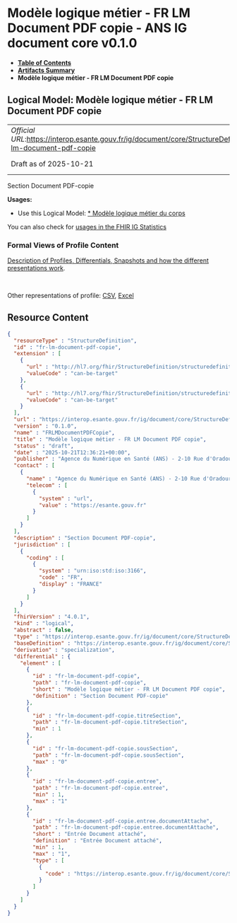 # Modèle logique métier - FR LM Document PDF copie - ANS IG document core v0.1.0

* [**Table of Contents**](toc.md)
* [**Artifacts Summary**](artifacts.md)
* **Modèle logique métier - FR LM Document PDF copie**

## Logical Model: Modèle logique métier - FR LM Document PDF copie 

| | |
| :--- | :--- |
| *Official URL*:https://interop.esante.gouv.fr/ig/document/core/StructureDefinition/fr-lm-document-pdf-copie | *Version*:0.1.0 |
| Draft as of 2025-10-21 | *Computable Name*:FRLMDocumentPDFCopie |

 
Section Document PDF-copie 

**Usages:**

* Use this Logical Model: [* Modèle logique métier du corps](StructureDefinition-fr-lm-corps-document.md)

You can also check for [usages in the FHIR IG Statistics](https://packages2.fhir.org/xig/ans.document.fr.core|current/StructureDefinition/fr-lm-document-pdf-copie)

### Formal Views of Profile Content

 [Description of Profiles, Differentials, Snapshots and how the different presentations work](http://build.fhir.org/ig/FHIR/ig-guidance/readingIgs.html#structure-definitions). 

 

Other representations of profile: [CSV](StructureDefinition-fr-lm-document-pdf-copie.csv), [Excel](StructureDefinition-fr-lm-document-pdf-copie.xlsx) 



## Resource Content

```json
{
  "resourceType" : "StructureDefinition",
  "id" : "fr-lm-document-pdf-copie",
  "extension" : [
    {
      "url" : "http://hl7.org/fhir/StructureDefinition/structuredefinition-type-characteristics",
      "valueCode" : "can-be-target"
    },
    {
      "url" : "http://hl7.org/fhir/StructureDefinition/structuredefinition-type-characteristics",
      "valueCode" : "can-be-target"
    }
  ],
  "url" : "https://interop.esante.gouv.fr/ig/document/core/StructureDefinition/fr-lm-document-pdf-copie",
  "version" : "0.1.0",
  "name" : "FRLMDocumentPDFCopie",
  "title" : "Modèle logique métier - FR LM Document PDF copie",
  "status" : "draft",
  "date" : "2025-10-21T12:36:21+00:00",
  "publisher" : "Agence du Numérique en Santé (ANS) - 2-10 Rue d'Oradour-sur-Glane, 75015 Paris",
  "contact" : [
    {
      "name" : "Agence du Numérique en Santé (ANS) - 2-10 Rue d'Oradour-sur-Glane, 75015 Paris",
      "telecom" : [
        {
          "system" : "url",
          "value" : "https://esante.gouv.fr"
        }
      ]
    }
  ],
  "description" : "Section Document PDF-copie",
  "jurisdiction" : [
    {
      "coding" : [
        {
          "system" : "urn:iso:std:iso:3166",
          "code" : "FR",
          "display" : "FRANCE"
        }
      ]
    }
  ],
  "fhirVersion" : "4.0.1",
  "kind" : "logical",
  "abstract" : false,
  "type" : "https://interop.esante.gouv.fr/ig/document/core/StructureDefinition/fr-lm-document-pdf-copie",
  "baseDefinition" : "https://interop.esante.gouv.fr/ig/document/core/StructureDefinition/fr-lm-section",
  "derivation" : "specialization",
  "differential" : {
    "element" : [
      {
        "id" : "fr-lm-document-pdf-copie",
        "path" : "fr-lm-document-pdf-copie",
        "short" : "Modèle logique métier - FR LM Document PDF copie",
        "definition" : "Section Document PDF-copie"
      },
      {
        "id" : "fr-lm-document-pdf-copie.titreSection",
        "path" : "fr-lm-document-pdf-copie.titreSection",
        "min" : 1
      },
      {
        "id" : "fr-lm-document-pdf-copie.sousSection",
        "path" : "fr-lm-document-pdf-copie.sousSection",
        "max" : "0"
      },
      {
        "id" : "fr-lm-document-pdf-copie.entree",
        "path" : "fr-lm-document-pdf-copie.entree",
        "min" : 1,
        "max" : "1"
      },
      {
        "id" : "fr-lm-document-pdf-copie.entree.documentAttache",
        "path" : "fr-lm-document-pdf-copie.entree.documentAttache",
        "short" : "Entrée Document attaché",
        "definition" : "Entrée Document attaché",
        "min" : 1,
        "max" : "1",
        "type" : [
          {
            "code" : "https://interop.esante.gouv.fr/ig/document/core/StructureDefinition/fr-lm-document-attache"
          }
        ]
      }
    ]
  }
}

```
